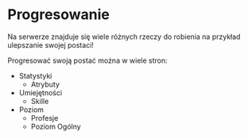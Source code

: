 # Progresowanie
Na serwerze znajduje się wiele różnych rzeczy do robienia na przykład ulepszanie swojej postaci!

Progresować swoją postać można w wiele stron:
- Statystyki
	- Atrybuty
- Umiejętności
	- Skille
- Poziom
	- Profesje 
	- Poziom Ogólny